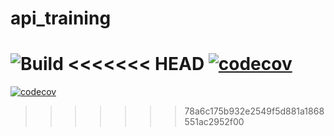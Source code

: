 # api_training
![Build](https://github.com/shenyiarmand/api_training/actions/workflows/build.yml/badge.svg)
<<<<<<< HEAD
[![codecov](https://codecov.io/gh/shenyiarmand/api_training/branch/main/graph/badge.svg?token=ZCMC8G0GG8)](https://codecov.io/gh/shenyiarmand/api_training)
=======
[![codecov](https://codecov.io/gh/shenyiarmand/api_training/branch/main/graph/badge.svg?token=ZCMC8G0GG8)](https://codecov.io/gh/shenyiarmand/api_training)
>>>>>>> 78a6c175b932e2549f5d881a1868551ac2952f00
